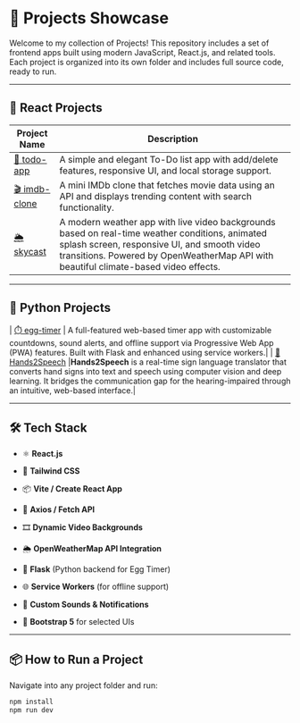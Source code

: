 # 🚀 Projects Showcase

Welcome to my collection of Projects! This repository includes a set of frontend apps built using modern JavaScript, React.js, and related tools. Each project is organized into its own folder and includes full source code, ready to run.

---

## 📁 React Projects

| Project Name | Description |
|--------------|-------------|
| [🎯 todo-app](./todo-app) | A simple and elegant To-Do list app with add/delete features, responsive UI, and local storage support. |
| [🎬 imdb-clone](./imdb-clone) | A mini IMDb clone that fetches movie data using an API and displays trending content with search functionality. |
| [🌦️ skycast](./skycast) | A modern weather app with live video backgrounds based on real-time weather conditions, animated splash screen, responsive UI, and smooth video transitions. Powered by OpenWeatherMap API with beautiful climate-based video effects. |

---

## 📁 Python Projects

| [⏱️ egg-timer](./egg-timer) | A full-featured web-based timer app with customizable countdowns, sound alerts, and offline support via Progressive Web App (PWA) features. Built with Flask and enhanced using service workers.|
| [👋Hands2Speech]() |**Hands2Speech** is a real-time sign language translator that converts hand signs into text and speech using computer vision and deep learning. It bridges the communication gap for the hearing-impaired through an intuitive, web-based interface.|

---

## 🛠 Tech Stack

- ⚛️ **React.js**
- 🎨 **Tailwind CSS**
- 📦 **Vite / Create React App**
- 🔗 **Axios / Fetch API**
- 🎞 **Dynamic Video Backgrounds**
- 🌦️ **OpenWeatherMap API Integration**

- 🐍 **Flask** (Python backend for Egg Timer)
- 🌐 **Service Workers** (for offline support)
- 🔔 **Custom Sounds & Notifications**
- 🎨 **Bootstrap 5** for selected UIs

---

## 📦 How to Run a Project

Navigate into any project folder and run:

```bash
npm install
npm run dev
